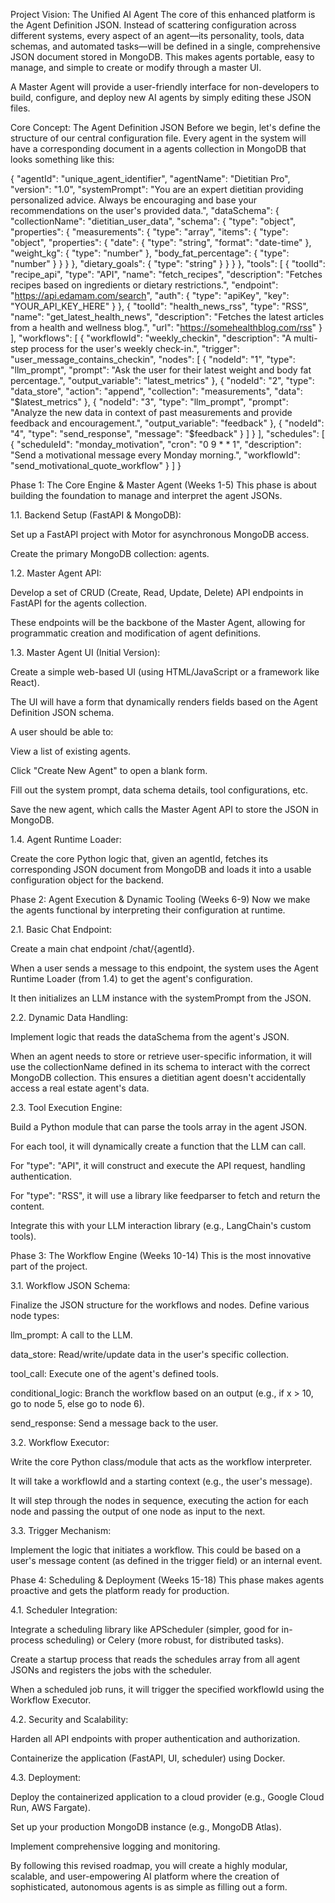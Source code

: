 Project Vision: The Unified AI Agent
The core of this enhanced platform is the Agent Definition JSON. Instead of scattering configuration across different systems, every aspect of an agent—its personality, tools, data schemas, and automated tasks—will be defined in a single, comprehensive JSON document stored in MongoDB. This makes agents portable, easy to manage, and simple to create or modify through a master UI.

A Master Agent will provide a user-friendly interface for non-developers to build, configure, and deploy new AI agents by simply editing these JSON files.

Core Concept: The Agent Definition JSON
Before we begin, let's define the structure of our central configuration file. Every agent in the system will have a corresponding document in a agents collection in MongoDB that looks something like this:

{
  "agentId": "unique_agent_identifier",
  "agentName": "Dietitian Pro",
  "version": "1.0",
  "systemPrompt": "You are an expert dietitian providing personalized advice. Always be encouraging and base your recommendations on the user's provided data.",
  "dataSchema": {
    "collectionName": "dietitian_user_data",
    "schema": {
      "type": "object",
      "properties": {
        "measurements": {
          "type": "array",
          "items": {
            "type": "object",
            "properties": {
              "date": { "type": "string", "format": "date-time" },
              "weight_kg": { "type": "number" },
              "body_fat_percentage": { "type": "number" }
            }
          }
        },
        "dietary_goals": { "type": "string" }
      }
    }
  },
  "tools": [
    {
      "toolId": "recipe_api",
      "type": "API",
      "name": "fetch_recipes",
      "description": "Fetches recipes based on ingredients or dietary restrictions.",
      "endpoint": "https://api.edamam.com/search",
      "auth": { "type": "apiKey", "key": "YOUR_API_KEY_HERE" }
    },
    {
      "toolId": "health_news_rss",
      "type": "RSS",
      "name": "get_latest_health_news",
      "description": "Fetches the latest articles from a health and wellness blog.",
      "url": "https://somehealthblog.com/rss"
    }
  ],
  "workflows": [
    {
      "workflowId": "weekly_checkin",
      "description": "A multi-step process for the user's weekly check-in.",
      "trigger": "user_message_contains_checkin",
      "nodes": [
        { "nodeId": "1", "type": "llm_prompt", "prompt": "Ask the user for their latest weight and body fat percentage.", "output_variable": "latest_metrics" },
        { "nodeId": "2", "type": "data_store", "action": "append", "collection": "measurements", "data": "$latest_metrics" },
        { "nodeId": "3", "type": "llm_prompt", "prompt": "Analyze the new data in context of past measurements and provide feedback and encouragement.", "output_variable": "feedback" },
        { "nodeId": "4", "type": "send_response", "message": "$feedback" }
      ]
    }
  ],
  "schedules": [
    {
      "scheduleId": "monday_motivation",
      "cron": "0 9 * * 1",
      "description": "Send a motivational message every Monday morning.",
      "workflowId": "send_motivational_quote_workflow" 
    }
  ]
}

Phase 1: The Core Engine & Master Agent (Weeks 1-5)
This phase is about building the foundation to manage and interpret the agent JSONs.

1.1. Backend Setup (FastAPI & MongoDB):

Set up a FastAPI project with Motor for asynchronous MongoDB access.

Create the primary MongoDB collection: agents.

1.2. Master Agent API:

Develop a set of CRUD (Create, Read, Update, Delete) API endpoints in FastAPI for the agents collection.

These endpoints will be the backbone of the Master Agent, allowing for programmatic creation and modification of agent definitions.

1.3. Master Agent UI (Initial Version):

Create a simple web-based UI (using HTML/JavaScript or a framework like React).

The UI will have a form that dynamically renders fields based on the Agent Definition JSON schema.

A user should be able to:

View a list of existing agents.

Click "Create New Agent" to open a blank form.

Fill out the system prompt, data schema details, tool configurations, etc.

Save the new agent, which calls the Master Agent API to store the JSON in MongoDB.

1.4. Agent Runtime Loader:

Create the core Python logic that, given an agentId, fetches its corresponding JSON document from MongoDB and loads it into a usable configuration object for the backend.

Phase 2: Agent Execution & Dynamic Tooling (Weeks 6-9)
Now we make the agents functional by interpreting their configuration at runtime.

2.1. Basic Chat Endpoint:

Create a main chat endpoint /chat/{agentId}.

When a user sends a message to this endpoint, the system uses the Agent Runtime Loader (from 1.4) to get the agent's configuration.

It then initializes an LLM instance with the systemPrompt from the JSON.

2.2. Dynamic Data Handling:

Implement logic that reads the dataSchema from the agent's JSON.

When an agent needs to store or retrieve user-specific information, it will use the collectionName defined in its schema to interact with the correct MongoDB collection. This ensures a dietitian agent doesn't accidentally access a real estate agent's data.

2.3. Tool Execution Engine:

Build a Python module that can parse the tools array in the agent JSON.

For each tool, it will dynamically create a function that the LLM can call.

For "type": "API", it will construct and execute the API request, handling authentication.

For "type": "RSS", it will use a library like feedparser to fetch and return the content.

Integrate this with your LLM interaction library (e.g., LangChain's custom tools).

Phase 3: The Workflow Engine (Weeks 10-14)
This is the most innovative part of the project.

3.1. Workflow JSON Schema:

Finalize the JSON structure for the workflows and nodes. Define various node types:

llm_prompt: A call to the LLM.

data_store: Read/write/update data in the user's specific collection.

tool_call: Execute one of the agent's defined tools.

conditional_logic: Branch the workflow based on an output (e.g., if x > 10, go to node 5, else go to node 6).

send_response: Send a message back to the user.

3.2. Workflow Executor:

Write the core Python class/module that acts as the workflow interpreter.

It will take a workflowId and a starting context (e.g., the user's message).

It will step through the nodes in sequence, executing the action for each node and passing the output of one node as input to the next.

3.3. Trigger Mechanism:

Implement the logic that initiates a workflow. This could be based on a user's message content (as defined in the trigger field) or an internal event.

Phase 4: Scheduling & Deployment (Weeks 15-18)
This phase makes agents proactive and gets the platform ready for production.

4.1. Scheduler Integration:

Integrate a scheduling library like APScheduler (simpler, good for in-process scheduling) or Celery (more robust, for distributed tasks).

Create a startup process that reads the schedules array from all agent JSONs and registers the jobs with the scheduler.

When a scheduled job runs, it will trigger the specified workflowId using the Workflow Executor.

4.2. Security and Scalability:

Harden all API endpoints with proper authentication and authorization.

Containerize the application (FastAPI, UI, scheduler) using Docker.

4.3. Deployment:

Deploy the containerized application to a cloud provider (e.g., Google Cloud Run, AWS Fargate).

Set up your production MongoDB instance (e.g., MongoDB Atlas).

Implement comprehensive logging and monitoring.

By following this revised roadmap, you will create a highly modular, scalable, and user-empowering AI platform where the creation of sophisticated, autonomous agents is as simple as filling out a form.